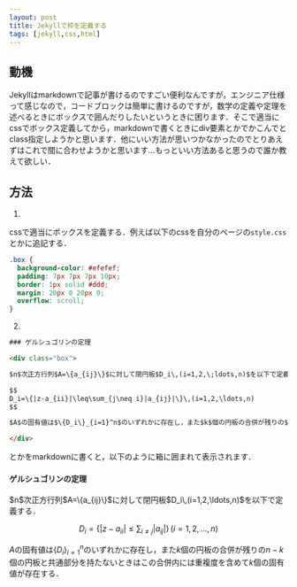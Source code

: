 ```yaml
---
layout: post
title: Jekyllで枠を定義する
tags: [jekyll,css,html]
---
```


## 動機
Jekyllはmarkdownで記事が書けるのですごい便利なんですが，エンジニア仕様って感じなので，コードブロックは簡単に書けるのですが，数学の定義や定理を述べるときにボックスで囲んだりしたいというときに困ります．そこで適当にcssでボックス定義してから，markdownで書くときにdiv要素とかでかこんでとclass指定しようかと思います．他にいい方法が思いつかなかったのでとりあえずはこれで間に合わせようかと思います...もっといい方法あると思うので誰か教えて欲しい．

## 方法

1.
cssで適当にボックスを定義する．例えば以下のcssを自分のページの`style.css`とかに追記する．

```css
.box {
  background-color: #efefef;
  padding: 7px 7px 7px 10px;
  border: 1px solid #ddd;
  margin: 20px 0 20px 0;
  overflow: scroll;
}
```

2.

```html
### ゲルシュゴリンの定理

<div class="box">

$n$次正方行列$A=\{a_{ij}\}$に対して閉円板$D_i\,(i=1,2,\;ldots,n)$を以下で定義する．

$$
D_i=\{|z-a_{ii}|\leq\sum_{j\neq i}|a_{ij}|\}\,(i=1,2,\ldots,n)
$$

$A$の固有値は$\{D_i\}_{i=1}^n$のいずれかに存在し，また$k$個の円板の合併が残りの$n-k$個の円板と共通部分を持たないときはこの合併内には$k$個の固有値が存在する．

</div>
```

とかをmarkdownに書くと，以下のように箱に囲まれて表示されます．

#### ゲルシュゴリンの定理
<div class="box">
$n$次正方行列$A=\{a_{ij}\}$に対して閉円板$D_i\,(i=1,2,\ldots,n)$を以下で定義する．

$$
D_i=\left\{|z-a_{ii}|\leq\sum_{i\neq j}|a_{ij}|\right\}\,(i=1,2,\ldots,n)
$$

$A$の固有値は$\{D_i\}_{i=1}^n$のいずれかに存在し，また$k$個の円板の合併が残りの$n-k$個の円板と共通部分を持たないときはこの合併内には重複度を含めて$k$個の固有値が存在する．

</div>
